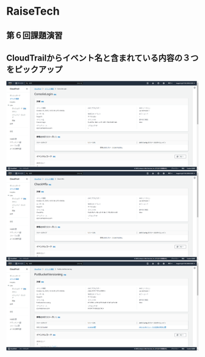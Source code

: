 # RaiseTech
## 第６回課題演習
## CloudTrailからイベント名と含まれている内容の３つをピックアップ
![CloudTrail](2023-10-26_16h35_23.png)
![CloudTrail](2023-10-26_16h35_51.png)
![CloudTrail](2023-10-26_16h36_18.png)

